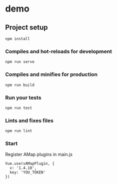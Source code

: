 # demo

## Project setup
```
npm install
```

### Compiles and hot-reloads for development
```
npm run serve
```

### Compiles and minifies for production
```
npm run build
```

### Run your tests
```
npm run test
```

### Lints and fixes files
```
npm run lint
```

### Start
Register AMap plugins in main.js
```
Vue.use(vAMapPlugin, {
  v: '1.4.10',
  key: 'YOU_TOKEN'
})
```